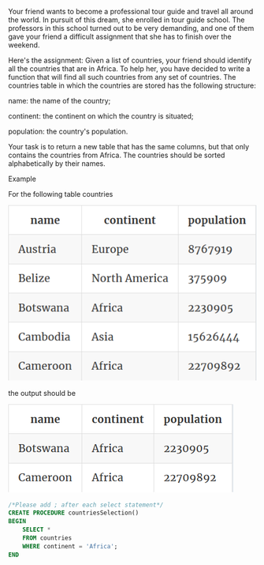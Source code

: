 Your friend wants to become a professional tour guide and travel all around the world. In pursuit of this dream, she enrolled in tour guide school. The professors in this school turned out to be very demanding, and one of them gave your friend a difficult assignment that she has to finish over the weekend.

Here's the assignment: Given a list of countries, your friend should identify all the countries that are in Africa. To help her, you have decided to write a function that will find all such countries from any set of countries. The countries table in which the countries are stored has the following structure:

name: the name of the country;

continent: the continent on which the country is situated;

population: the country's population.

Your task is to return a new table that has the same columns, but that only contains the countries from Africa. The countries should be sorted alphabetically by their names.

Example

For the following table countries

![title](02-1.png)

the output should be

![title](02-2.png)

```sql
/*Please add ; after each select statement*/
CREATE PROCEDURE countriesSelection()
BEGIN
    SELECT *
    FROM countries
    WHERE continent = 'Africa';
END
```